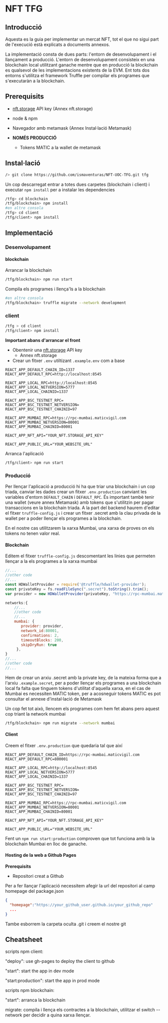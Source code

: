 # NFT TFG

## Introducció

Aquesta es la guia per implementar un mercat NFT, tot el que no sigui part de l'execució està explicats a documents annexos.

La implementació consta de dues parts: l'entorn de desenvolupament i el llançament a producció. L'entorn de desenvolupament consisteix en una blockchain local utilitzant ganache mentre que en producció la blockchain es qualsevol de les implementacions existents de la EVM. Ent tots dos entorns s'utilitza el framework Truffle per compilar els programes que s'executaràn a la blockchain.

## Prerequisits

- [nft.storage](https://nft.storage/) API key (Annex nft.storage)
- node & npm
- Navegador amb metamask (Annex Instal·lació Metamask)

- **NOMÉS PRODUCCIÓ**
  - Tokens MATIC a la wallet de metamask

## Instal·lació

```bash
/> git clone https://github.com/ismaventuras/NFT-UOC-TFG.git tfg
```

Un cop descarregat entrar a totes dues carpetes (blockchain i client) i executar `npm install` per a instalar les dependencies

```bash
/tfg> cd blockchain
/tfg/blockchain> npm install
#en altre consola
/tfg> cd client
/tfg/client> npm install
```

## Implementació

### Desenvolupament

#### blockchain

Arrancar la blockchain

```bash
/tfg/blockchain> npm run start
```

Compila els programes i llença'ls a la blockchain

```bash
#en altre consola
/tfg/blockchain> truffle migrate --network development
```

### client

```bash
/tfg > cd client
/tfg/client> npm install
```

**Important abans d'arrancar el front**

- Obentenir una [nft.storage](https://nft.storage/) API key
  - Annex nft.storage
- Crear un fitxer `.env` utiltizant `.example.env` com a base

```console
REACT_APP_DEFAULT_CHAIN_ID=1337
REACT_APP_DEFAULT_RPC=http://localhost:8545

REACT_APP_LOCAL_RPC=http://localhost:8545
REACT_APP_LOCAL_NETVERSION=5777
REACT_APP_LOCAL_CHAINID=1337

REACT_APP_BSC_TESTNET_RPC=
REACT_APP_BSC_TESTNET_NETVERSION=
REACT_APP_BSC_TESTNET_CHAINID=97

REACT_APP_MUMBAI_RPC=https://rpc-mumbai.maticvigil.com
REACT_APP_MUMBAI_NETVERSION=80001
REACT_APP_MUMBAI_CHAINID=80001

REACT_APP_NFT_API="YOUR_NFT.STORAGE_API_KEY"

REACT_APP_PUBLIC_URL="YOUR_WEBSITE_URL"
```

Arranca l'aplicació

```bash
/tfg/client> npm run start
```

### Producció

Per llençar l'aplicació a producció hi ha que triar una blockchain i un cop triada, canviar les dades crear un fitxer `.env.production` canviant les variables d'entorn `DEFAULT_CHAIN` i `DEFAULT_RPC`. És important tambè tenir una wallet (veure annex Metamask) amb tokens que s'utilitzin per pagar transaccions en la blockchain triada. A la part del backend haurem d'editar el fitxer `truffle-config.js` i crear un fitxer .secret amb la clau privada de la wallet per a poder llençar els programes a la blockchain.

En el nostre cas utilitzarem la xarxa Mumbai, una xarxa de proves on els tokens no tenen valor real.

#### Blockchain

Editem el fitxer `truffle-config.js` descomentant les linies que permeten llençar a la els programes a la xarxa mumbai

```javascript
//...
//other code
//...
const HDWalletProvider = require('@truffle/hdwallet-provider');
const privateKey = fs.readFileSync(".secret").toString().trim();
var provider = new HDWalletProvider(privateKey, "https://rpc-mumbai.maticvigil.com")

networks:{
    //...
    //other code
    //...
    mumbai: {
       provider: provider,
       network_id:80001,
       confirmations: 2,
       timeoutBlocks: 200,
       skipDryRun: true
     },
}
//...
//other code
//...
```

Hem de crear un arxiu .secret amb la private key, de la mateixa forma que a l'arxiu `.example.secret`, per a poder llençar els programes a una blockchain local fa falta que tinguem tokens d'utilitat d'aquella xarxa, en el cas de Mumbai es necessiten MATIC token, per a acosneguir tokens MATIC es pot consultar el annexe d'instal·lació de Metamask

Un cop fet tot això, llencem els programes com hem fet abans pero aquest cop triant la network mumbai

```bash
/tfg/blockchain> npm run migrate --network mumbai
```

#### Client

Creem el fitxer `.env.production` que quedaria tal que així 

```console
REACT_APP_DEFAULT_CHAIN_ID=https://rpc-mumbai.maticvigil.com
REACT_APP_DEFAULT_RPC=800001

REACT_APP_LOCAL_RPC=http://localhost:8545
REACT_APP_LOCAL_NETVERSION=5777
REACT_APP_LOCAL_CHAINID=1337

REACT_APP_BSC_TESTNET_RPC=
REACT_APP_BSC_TESTNET_NETVERSION=
REACT_APP_BSC_TESTNET_CHAINID=97

REACT_APP_MUMBAI_RPC=https://rpc-mumbai.maticvigil.com
REACT_APP_MUMBAI_NETVERSION=80001
REACT_APP_MUMBAI_CHAINID=80001

REACT_APP_NFT_API="YOUR_NFT.STORAGE_API_KEY"

REACT_APP_PUBLIC_URL="YOUR_WEBSITE_URL"
```

Fent un `npm run start:production` comproven que tot funciona amb la la blockchain Mumbai en lloc de ganache.

#### Hosting de la web a Github Pages

**Prerequisits**

- Repositori creat a Github

Per a fer llançar l'aplicació necessitem afegir la url del repositori al camp homepage del package.json

```json
{
  "homepage":"https://your_github_user.github.io/your_github_repo"
  ...
}
```

Tambe esborrem la carpeta oculta .git i creem el nostre git

## Cheatsheet

scripts npm client:

"deploy":   use gh-pages to deploy the client to github

"start": start the app in dev mode

"start:production": start the app in prod mode

scripts npm blockchain:

"start": arranca la blockchain

migrate:  compila i llença els contractes a la blockchain, utilitzar el switch --network per decidir a quina xarxa llençar.

